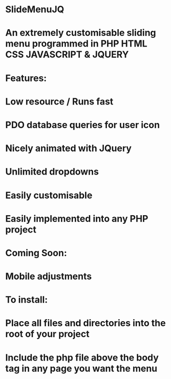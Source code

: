 # SlideMenuJQ
# An extremely customisable sliding menu programmed in PHP HTML CSS JAVASCRIPT & JQUERY

# Features:
# Low resource / Runs fast
# PDO database queries for user icon
# Nicely animated with JQuery
# Unlimited dropdowns
# Easily customisable
# Easily implemented into any PHP project
# Coming Soon:
# Mobile adjustments

# To install:
# Place all files and directories into the root of your project
# Include the php file above the body tag in any page you want the menu